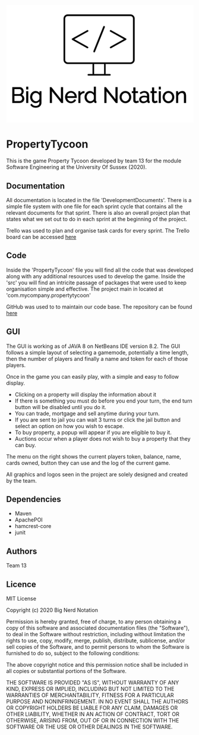 <p align="center">
  <img src="/DevelopmentDocuments/Sprints/companyLogo.png" alt="Team logo"/>
</p>

# PropertyTycoon

This is the game Property Tycoon developed by team 13 for the module Software Engineering at the University Of Sussex (2020).

## Documentation

All documentation is located in the file 'DevelopmentDocuments'. There is a simple file system with one file for each sprint cycle that contains all the relevant documents for that sprint. There is also an overall project plan that states what we set out to do in each sprint at the beginning of the project.

Trello was used to plan and organise task cards for every sprint. The Trello board can be accessed [here](https://trello.com/b/VlTDakv4/software-engineering-project)

## Code

Inside the 'PropertyTycoon' file you will find all the code that was developed along with any additional resources used to develop the game. Inside the 'src' you will find an intricite passage of packages that were used to keep organisation simple and effective. The project main in located at 'com.mycompany.propertytycoon'

GitHub was used to to maintain our code base. The repository can be found [here](https://github.com/asp28/PropertyTycoon)

## GUI

The GUI is working as of JAVA 8 on NetBeans IDE version 8.2. The GUI follows a simple layout of selecting a gamemode, potentially a time length, then the number of players and finally a name and token for each of those players.

Once in the game you can easily play, with a simple and easy to follow display. 
- Clicking on a property will display the information about it
- If there is something you must do before you end your turn, the end turn button will be disabled until you do it.
- You can trade, mortgage and sell anytime during your turn.
- If you are sent to jail you can wait 3 turns or click the jail button and select an option on how you wish to escape.
- To buy property, a popup will appear if you are eligible to buy it.
- Auctions occur when a player does not wish to buy a property that they can buy.

The menu on the right shows the current players token, balance, name, cards owned, button they can use and the log of the current game.

All graphics and logos seen in the project are solely designed and created by the team.

## Dependencies
- Maven
- ApachePOI
- hamcrest-core
- junit

## Authors
Team 13

## Licence

MIT License

Copyright (c) 2020 Big Nerd Notation

Permission is hereby granted, free of charge, to any person obtaining a copy
of this software and associated documentation files (the "Software"), to deal
in the Software without restriction, including without limitation the rights
to use, copy, modify, merge, publish, distribute, sublicense, and/or sell
copies of the Software, and to permit persons to whom the Software is
furnished to do so, subject to the following conditions:

The above copyright notice and this permission notice shall be included in all
copies or substantial portions of the Software.

THE SOFTWARE IS PROVIDED "AS IS", WITHOUT WARRANTY OF ANY KIND, EXPRESS OR
IMPLIED, INCLUDING BUT NOT LIMITED TO THE WARRANTIES OF MERCHANTABILITY,
FITNESS FOR A PARTICULAR PURPOSE AND NONINFRINGEMENT. IN NO EVENT SHALL THE
AUTHORS OR COPYRIGHT HOLDERS BE LIABLE FOR ANY CLAIM, DAMAGES OR OTHER
LIABILITY, WHETHER IN AN ACTION OF CONTRACT, TORT OR OTHERWISE, ARISING FROM,
OUT OF OR IN CONNECTION WITH THE SOFTWARE OR THE USE OR OTHER DEALINGS IN THE
SOFTWARE.
